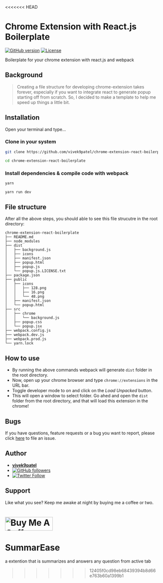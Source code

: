 <<<<<<< HEAD
# Chrome Extension with React.js Boilerplate

[![GitHub version](https://img.shields.io/badge/version-v1.0.0-blue.svg)](https://github.com/vivek9patel/chrome-extension-react-boilerplate)
[![License](https://img.shields.io/github/license/yilber/readme-boilerplate.svg)](https://github.com/vivek9patel/chrome-extension-react-boilerplate/blob/master/LICENCE)

Boilerplate for your chrome extension with react.js and webpack

## Background

> Creating a file structure for developing chrome-extension takes forever, especially if you want to integrate react to generate popup starting off from scratch. So, I decided to make a template to help me speed up things a little bit.

## Installation

Open your terminal and type...

### Clone in your system

```sh
git clone https://github.com/vivek9patel/chrome-extension-react-boilerplate.git
```

```sh
cd chrome-extension-react-boilerplate
```

### Install dependencies & compile code with webpack

```sh
yarn
```

```sh
yarn run dev
```

## File structure

After all the above steps, you should able to see this file strucutre in the root directory:

```text
chrome-extension-react-boilerplate
├── README.md
├── node_modules
├── dist
│   ├── background.js
│   ├── icons
│   ├── manifest.json
│   ├── popup.html
│   ├── popup.js
│   └── popup.js.LICENSE.txt
├── package.json
├── public
│   ├── icons
│   │   ├── 128.png
│   │   ├── 16.png
│   │   └── 48.png
│   ├── manifest.json
│   └── popup.html
├── src
│   ├── chrome
│   │   └── background.js
│   ├── popup.css
│   └── popup.jsx
├── webpack.config.js
├── webpack.dev.js
├── webpack.prod.js
└── yarn.lock
```

## How to use

- By running the above commands webpack will generate `dist` folder in the root directory.
- Now, open up your chrome browser and type `chrome://extensions` in the URL bar.
- Toggle developer mode to on and click on the _Load Unpacked_ button.
- This will open a window to select folder. Go ahed and open the `dist` folder from the root directory, and that will load this extension in the chrome!

## Bugs

If you have questions, feature requests or a bug you want to report, please click [here](https://github.com/vivek9patel/chrome-extension-react-boilerplate/issues) to file an issue.

## Author

- [**vivek9patel**](https://www.linkedin.com/in/vivek9patel/)
- [![GitHub followers](https://img.shields.io/github/followers/vivek9patel.svg?style=social)](https://github.com/vivek9patel)
- [![Twitter Follow](https://img.shields.io/twitter/follow/vivek9patel.svg?style=social)](https://twitter.com/vivek9patel)

## Support

Like what you see? Keep me awake at night by buying me a coffee or two.

<a href="https://www.buymeacoffee.com/vivek9patel" target="_blank"><img src="https://cdn.buymeacoffee.com/buttons/v2/default-yellow.png" alt="Buy Me A Coffee" style="height: 45px !important;width: 157px !important;" ></a>
=======
# SummarEase
a extention that is summarizes and answers any question from active tab 
>>>>>>> 12405f0cd98eb68439394b8d66e763b60a1399b1
